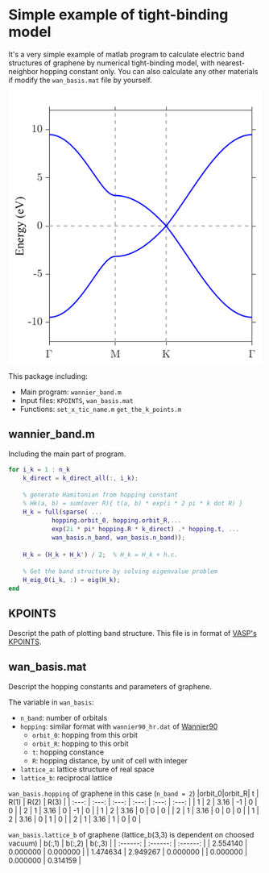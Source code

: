 Simple example of tight-binding model
=======================================
It's a very simple example of matlab program to calculate electric band 
structures of graphene by numerical tight-binding model, with nearest-neighbor 
hopping constant only.
You can also calculate any other materials if modify the `wan_basis.mat` file by 
yourself. 

![image](https://github.com/angushphys/simple_tight_binding_example/blob/main/graphene_band.png)

This package including:

* Main program: `wannier_band.m`
* Input files: `KPOINTS`, `wan_basis.mat`
* Functions: `set_x_tic_name.m` `get_the_k_points.m`

## wannier_band.m
Including the main part of program.

``` matlab
for i_k = 1 : n_k
    k_direct = k_direct_all(:, i_k);

    % generate Hamitonian from hopping constant
    % Hk(a, b) = sum(over R){ t(a, b) * exp(i * 2 pi * k dot R) }
    H_k = full(sparse( ...
            hopping.orbit_0, hopping.orbit_R,...
            exp(2i * pi* hopping.R * k_direct) .* hopping.t, ...
            wan_basis.n_band, wan_basis.n_band));

    H_k = (H_k + H_k') / 2;  % H_k = H_k + h.c.
 
    % Get the band structure by solving eigenvalue problem
    H_eig_0(i_k, :) = eig(H_k);
end
```

## KPOINTS
Descript the path of plotting band structure.
This file is in format of [VASP's KPOINTS](https://www.vasp.at/wiki/index.php/KPOINTS).

## wan_basis.mat
Descript the hopping constants and parameters of graphene.

The variable in `wan_basis`:
* `n_band`: number of orbitals
* `hopping`: similar format with `wannier90_hr.dat` of [Wannier90](http://www.wannier.org/)
  * `orbit_0`: hopping from this orbit
  * `orbit_R`: hopping to this orbit
  * `t`: hopping constance
  * `R`: hopping distance, by unit of cell with integer
* `lattice_a`: lattice structure of real space
* `lattice_b`: reciprocal lattice

`wan_basis.hopping` of graphene in this case (`n_band = 2`)
|orbit_0|orbit_R|   t   |  R(1) |  R(2) |  R(3) |
| :---: | :---: | :---: | :---: | :---: | :---: |
|   1   |   2   |  3.16 |  -1   |   0   |   0   |
|   2   |   1   |  3.16 |   0   |  -1   |   0   |
|   1   |   2   |  3.16 |   0   |   0   |   0   |
|   2   |   1   |  3.16 |   0   |   0   |   0   |
|   1   |   2   |  3.16 |   0   |   1   |   0   |
|   2   |   1   |  3.16 |   1   |   0   |   0   |

`wan_basis.lattice_b` of graphene (lattice_b(3,3) is dependent on choosed vacuum)
|  b(:,1)  |  b(:,2)  |  b(:,3)  |
| :------: | :------: | :------: |
| 2.554140 | 0.000000 | 0.000000 |
| 1.474634 | 2.949267 | 0.000000 |
| 0.000000 | 0.000000 | 0.314159 |
